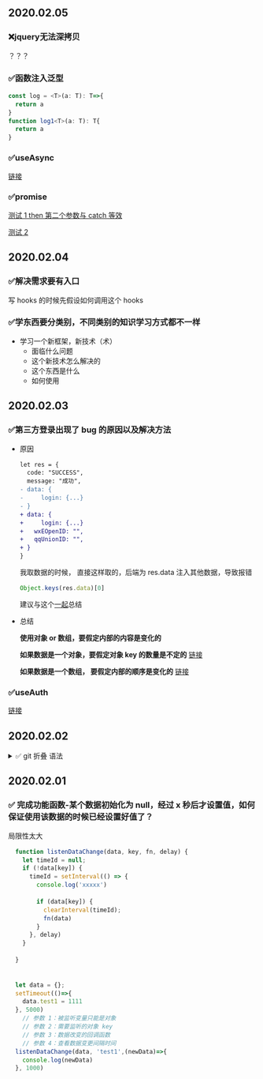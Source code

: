



## 2020.02.05

### ❌jquery无法深拷贝

？？？

### ✅函数注入泛型

```typescript
const log = <T>(a: T): T=>{
  return a
} 
function log1<T>(a: T): T{
  return a
}
```



### ✅useAsync

[链接](../posts/2021年01月23日-jira.md#useAsync作用)

### ✅promise

[测试 1 then 第二个参数与 catch 等效](https://jsbin.com/fizofihibi/1/edit?js,console,output)

[测试 2](https://jsbin.com/zapiziwera/1/edit)







## 2020.02.04

### ✅解决需求要有入口

写 hooks 的时候先假设如何调用这个 hooks

### ✅学东西要分类别，不同类别的知识学习方式都不一样

- 学习一个新框架，新技术（术）
  - 面临什么问题
  - 这个新技术怎么解决的
  - 这个东西是什么
  - 如何使用

## 2020.02.03

### ✅第三方登录出现了 bug 的原因以及解决方法

- 原因

  ```diff
  let res = {
    code: "SUCCESS",
    message: "成功",
  -	data: {
  -		login: {...}
  -	}
  +	data: {
  +		login: {...}
  +   wxEOpenID: "",
  +   qqUnionID: "",
  +	}
  }
  ```

  我取数据的时候， 直接这样取的，后端为 res.data 注入其他数据，导致报错

  ```javascript
  Object.keys(res.data)[0] 
  ```

  建议与这个[一起](https://github.com/wojiaofengzhongzhuifeng/study/blob/master/blog/posts/2020%E5%B9%B407%E6%9C%8825%E6%97%A5-%E6%B4%BB%E5%8A%A8%E6%80%BB%E7%BB%93.md#%E6%88%91%E8%B8%A9%E4%BA%86%E4%BB%80%E4%B9%88%E5%9D%91)总结

- 总结

  **使用对象 or 数组，要假定内部的内容是变化的**

  **如果数据是一个对象，要假定对象 key 的数量是不定的** [链接](https://jsbin.com/pitikiziho/2/edit?js,console,output)

  **如果数据是一个数组， 要假定内部的顺序是变化的** [链接](https://jsbin.com/karucinado/1/edit)

### ✅useAuth 

[链接](../posts/2021年01月23日-jira.md#useAuth)





## 2020.02.02

<p>
<details>
<summary>✅ git 折叠 语法</summary>


<p>
</p>

## 标题1

- 水果

- 吃法

- 学习

**test**

~~tset11~~


如果 PDF 未成功生成, 需要在本地使用命令生成 PDF, 然后将本地生成的 PDF 放到服务器编译之后的代码的文件夹

> PDF 文件名称是确定的 test 

```shell
$ gitbook pdf ./ './_book/业务数据服务 API.pdf'1
$ gitbook pdf ./ './_book/业务数据服务 API.pdf'2
```

[链接](https://www.google.com)

![图片](https://raw.githubusercontent.com/wojiaofengzhongzhuifeng/iamge-host-2/master/image-20200725151755080.png)

</details>
</p>






## 2020.02.01

### ✅ 完成功能函数-某个数据初始化为 null，经过 x 秒后才设置值，如何保证使用该数据的时候已经设置好值了？

局限性太大

```javascript
  function listenDataChange(data, key, fn, delay) {
    let timeId = null;
    if (!data[key]) {
      timeId = setInterval(() => {
        console.log('xxxxx')

        if (data[key]) {
          clearInterval(timeId);
          fn(data)
        }
      }, delay)
    }

  }


  let data = {};
  setTimeout(()=>{
    data.test1 = 1111
  }, 5000)
	// 参数 1：被监听变量只能是对象
	// 参数 2：需要监听的对象 key
	// 参数 3：数据改变的回调函数
	// 参数 4：查看数据变更间隔时间
  listenDataChange(data, 'test1',(newData)=>{
    console.log(newData)
  }, 1000)
```



